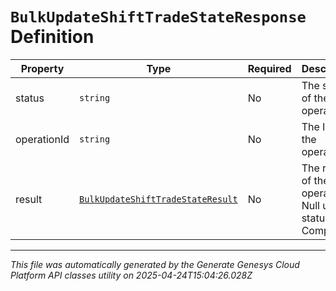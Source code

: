 # `BulkUpdateShiftTradeStateResponse` Definition

| Property | Type | Required | Description |
|----------|------|----------|-------------|
| status | `string` | No | The status of the operation |
| operationId | `string` | No | The ID for the operation |
| result | [`BulkUpdateShiftTradeStateResult`](bulkupdateshifttradestateresult-definition.md) | No | The result of the operation.  Null unless status == Complete |

---

*This file was automatically generated by the Generate Genesys Cloud Platform API classes utility on 2025-04-24T15:04:26.028Z*
